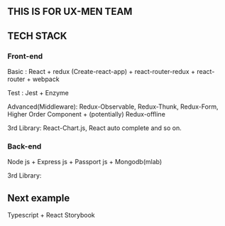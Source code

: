 ## THIS IS FOR UX-MEN TEAM



## TECH STACK

### Front-end

Basic : React + redux (Create-react-app) + react-router-redux + react-router + webpack

Test : Jest + Enzyme

Advanced(Middleware): Redux-Observable, Redux-Thunk, Redux-Form, Higher Order Component + (potentially) Redux-offline

3rd Library: React-Chart.js, React auto complete and so on.


### Back-end

Node js + Express js + Passport js + Mongodb(mlab)


3rd Library:

## Next example

Typescript + React Storybook
